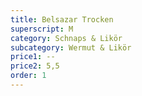```yaml
---
title: Belsazar Trocken
superscript: M
category: Schnaps & Likör
subcategory: Wermut & Likör
price1: --
price2: 5,5
order: 1
---
```

